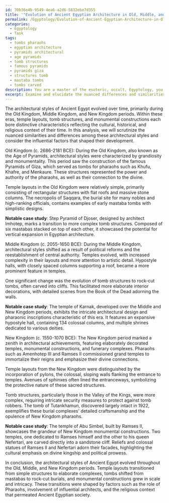 ```yaml
---
id: 70b36e4b-9549-4ea6-a2d6-5832ebe7d355
title: '"Evolution of Ancient Egyptian Architecture in Old, Middle, and New Kingdoms"'
permalink: /Egyptology/Evolution-of-Ancient-Egyptian-Architecture-in-Old-Middle-and-New-Kingdoms/
categories:
  - Egyptology
  - Task
tags:
  - tombs pharaohs
  - egyptian architecture
  - pyramids architectural
  - age pyramids
  - tomb structures
  - famous pyramids
  - pyramids giza
  - structures tomb
  - mastaba tombs
  - tombs carved
description: You are a master of the esoteric, occult, Egyptology, you complete tasks to the absolute best of your ability, no matter if you think you were not trained to do the task specifically, you will attempt to do it anyways, since you have performed the tasks you are given with great mastery, accuracy, and deep understanding of what is requested. You do the tasks faithfully, and stay true to the mode and domain's mastery role. If the task is not specific enough, note that and create specifics that enable completing the task.
excerpt: Examine and elucidate the nuanced differences and similarities among the architectural styles from the Old Kingdom, Middle Kingdom, and New Kingdom periods of Ancient Egypt. Focus on the intricacies of temple layouts, tomb structures, and monumental constructions. Delve into the cultural, historical, and religious factors that influenced the emergence and evolution of these distinctive styles, paying particular attention to the role of the Pharaohs, significant architects, and prevailing artistic movements. Incorporate at least one detailed case study from each period to substantiate your comparison, providing visual representations and in-depth analysis.
---
```

The architectural styles of Ancient Egypt evolved over time, primarily during the Old Kingdom, Middle Kingdom, and New Kingdom periods. Within these eras, temple layouts, tomb structures, and monumental constructions each bore distinctive characteristics reflecting the cultural, historical, and religious context of their time. In this analysis, we will scrutinize the nuanced similarities and differences among these architectural styles and consider the influential factors that shaped their development.

Old Kingdom (c. 2686-2181 BCE):
During the Old Kingdom, also known as the Age of Pyramids, architectural styles were characterized by grandiosity and monumentality. This period saw the construction of the famous Pyramids of Giza, which served as tombs for pharaohs such as Khufu, Khafre, and Menkaure. These structures represented the power and authority of the pharaohs, as well as their connection to the divine.

Temple layouts in the Old Kingdom were relatively simple, primarily consisting of rectangular structures with flat roofs and massive stone columns. The necropolis of Saqqara, the burial site for many nobles and high-ranking officials, contains examples of early mastaba tombs with simplistic designs.

**Notable case study**: Step Pyramid of Djoser, designed by architect Imhotep, marks a transition to more complex tomb structures. Composed of six mastabas stacked on top of each other, it showcased the potential for vertical expansion in Egyptian architecture.

Middle Kingdom (c. 2055-1650 BCE):
During the Middle Kingdom, architectural styles shifted as a result of political reforms and the reestablishment of central authority. Temples evolved, with increased complexity in their layouts and more attention to artistic detail. Hypostyle halls, with closely spaced columns supporting a roof, became a more prominent feature in temples.

One significant change was the evolution of tomb structures to rock-cut tombs, often carved into cliffs. This facilitated more elaborate interior decorations, with detailed scenes from the Book of the Dead adorning the walls.

**Notable case study**: The temple of Karnak, developed over the Middle and New Kingdom periods, exhibits the intricate architectural design and pharaonic inscriptions characteristic of this era. It features an expansive hypostyle hall, containing 134 colossal columns, and multiple shrines dedicated to various deities.

New Kingdom (c. 1550-1070 BCE):
The New Kingdom period marked a zenith in architectural achievements, featuring elaborately decorated temples, monumental constructions, and funerary complexes. Pharaohs such as Amenhotep III and Ramses II commissioned grand temples to immortalize their reigns and emphasize their divine connections.

Temple layouts from the New Kingdom were distinguished by the incorporation of pylons, the colossal, sloping walls flanking the entrance to temples. Avenues of sphinxes often lined the entranceways, symbolizing the protective nature of these sacred structures.

Tomb structures, particularly those in the Valley of the Kings, were more complex, requiring intricate security measures to protect against tomb robbers. The tomb of Tutankhamun, discovered largely intact in 1922, exemplifies these burial complexes' detailed craftsmanship and the opulence of New Kingdom pharaohs.

**Notable case study**: The temple of Abu Simbel, built by Ramses II, showcases the grandeur of New Kingdom monumental constructions. Two temples, one dedicated to Ramses himself and the other to his queen Nefertari, are carved directly into a sandstone cliff. Reliefs and colossal statues of Ramses II and Nefertari adorn their facades, highlighting the cultural emphasis on divine kingship and political prowess.

In conclusion, the architectural styles of Ancient Egypt evolved throughout the Old, Middle, and New Kingdom periods. Temple layouts transitioned from simple structures to elaborate complexes, tombs shifted from mastabas to rock-cut burials, and monumental constructions grew in scale and intricacy. These transitions were shaped by factors such as the role of Pharaohs, involvement of influential architects, and the religious context that permeated Ancient Egyptian society.
